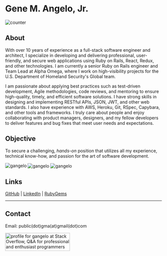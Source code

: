 # Gene M. Angelo, Jr.

![counter](https://en8kx5ujr7pir9h.m.pipedream.net)

## About

With over 10 years of experience as a full-stack software engineer and architect, I specialize in developing and delivering professional, user-friendly, and secure web applications using Ruby on Rails, React, Redux, and other technologies. I am currently a senior Ruby on Rails engineer and Team Lead at Alpha Omega, where I work on high-visibility projects for the U.S. Department of Homeland Security's Global team.

I am passionate about applying best practices such as test-driven development, Agile methodologies, code reviews, and mentoring to ensure high-quality, timely, and efficient software solutions. I have strong skills in designing and implementing RESTful APIs, JSON, JWT, and other web standards. I also have experience with AWS, Heroku, Git, RSpec, Capybara, and other tools and frameworks. I truly care about people and enjoy collaborating with product managers, designers, and my fellow developers to deliver features and bug fixes that meet user needs and expectations.

## Objective

To secure a challenging, _hands-on_ position that utilizes all my experience, technical know-how, and passion for the art of software development. 

<img align="left" src="https://github-readme-stats.vercel.app/api/top-langs?username=gangelo&theme=chartreuse-dark&show_icons=true&locale=en&layout=compact" alt="gangelo" />  

<img align="center" src="https://github-readme-streak-stats.herokuapp.com?user=gangelo&theme=dark" alt="gangelo" />
<img align="center" src="https://github-readme-stats.vercel.app/api?username=gangelo&theme=chartreuse-dark&show_icons=true&locale=en" alt="gangelo" />

## Links
[GitHub](https://github.com/gangelo) | [LinkedIn](https://www.linkedin.com/in/geneangelo) | [RubyGems](https://rubygems.org/profiles/gangelo)

***

## Contact
Email: public(dot)gma(at)gmail(dot)com

<a href="https://stackoverflow.com/users/416122/gangelo"><img src="https://stackoverflow.com/users/flair/416122.png?theme=dark" width="208" height="58" alt="profile for gangelo at Stack Overflow, Q&amp;A for professional and enthusiast programmers" title="profile for gangelo at Stack Overflow, Q&amp;A for professional and enthusiast programmers"></a>

